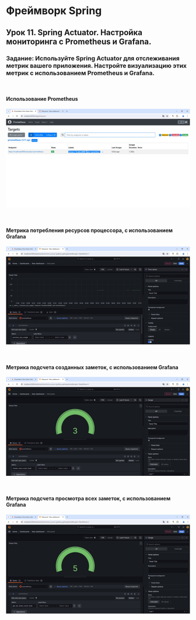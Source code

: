 # Фреймворк Spring

## Урок 11. Spring Actuator. Настройка мониторинга с Prometheus и Grafana.

### Задание: Используйте Spring Actuator для отслеживания метрик вашего приложения. Настройте визуализацию этих метрик с использованием Prometheus и Grafana.

<br>

#### Использование Prometheus
![](mainPrometheus.jpg)

<br>

#### Метрика потребления ресурсов процессора, с использованием Grafana
![](metricProcessCpuUsage.jpg)

<br>

#### Метрика подсчета созданных заметок, с использованием Grafana
![](metricCreateNote.jpg)

<br>

#### Метрика подсчета просмотра всех заметок, с использованием Grafana
![](metricGetAllNotes.jpg)